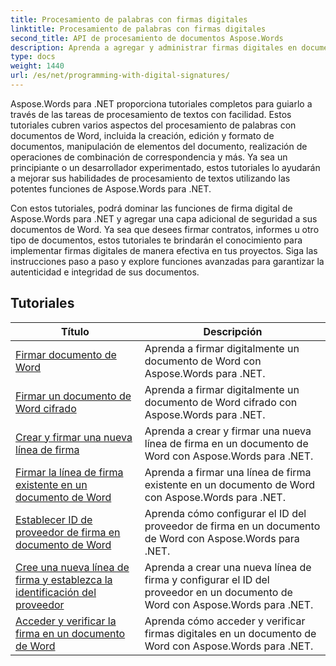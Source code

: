 ```yaml
---
title: Procesamiento de palabras con firmas digitales
linktitle: Procesamiento de palabras con firmas digitales
second_title: API de procesamiento de documentos Aspose.Words
description: Aprenda a agregar y administrar firmas digitales en documentos de Word usando Aspose.Words para .NET. Los tutoriales lo guían a través de los pasos para generar firmas digitales y agregarlas a sus documentos.
type: docs
weight: 1440
url: /es/net/programming-with-digital-signatures/
---
```

Aspose.Words para .NET proporciona tutoriales completos para guiarlo a través de las tareas de procesamiento de textos con facilidad. Estos tutoriales cubren varios aspectos del procesamiento de palabras con documentos de Word, incluida la creación, edición y formato de documentos, manipulación de elementos del documento, realización de operaciones de combinación de correspondencia y más. Ya sea un principiante o un desarrollador experimentado, estos tutoriales lo ayudarán a mejorar sus habilidades de procesamiento de textos utilizando las potentes funciones de Aspose.Words para .NET.

Con estos tutoriales, podrá dominar las funciones de firma digital de Aspose.Words para .NET y agregar una capa adicional de seguridad a sus documentos de Word. Ya sea que desees firmar contratos, informes u otro tipo de documentos, estos tutoriales te brindarán el conocimiento para implementar firmas digitales de manera efectiva en tus proyectos. Siga las instrucciones paso a paso y explore funciones avanzadas para garantizar la autenticidad e integridad de sus documentos.

 ## Tutoriales
| Título | Descripción |
| --- | --- |
| [Firmar documento de Word](./sign-document/) | Aprenda a firmar digitalmente un documento de Word con Aspose.Words para .NET. |
| [Firmar un documento de Word cifrado](./signing-encrypted-document/) | Aprenda a firmar digitalmente un documento de Word cifrado con Aspose.Words para .NET. |
| [Crear y firmar una nueva línea de firma](./creating-and-signing-new-signature-line/) | Aprenda a crear y firmar una nueva línea de firma en un documento de Word con Aspose.Words para .NET. |
| [Firmar la línea de firma existente en un documento de Word](./signing-existing-signature-line/) | Aprenda a firmar una línea de firma existente en un documento de Word con Aspose.Words para .NET. |
| [Establecer ID de proveedor de firma en documento de Word](./set-signature-provider-id/) | Aprenda cómo configurar el ID del proveedor de firma en un documento de Word con Aspose.Words para .NET. |
| [Cree una nueva línea de firma y establezca la identificación del proveedor](./create-new-signature-line-and-set-provider-id/) | Aprenda a crear una nueva línea de firma y configurar el ID del proveedor en un documento de Word con Aspose.Words para .NET. |
| [Acceder y verificar la firma en un documento de Word](./access-and-verify-signature/) | Aprenda cómo acceder y verificar firmas digitales en un documento de Word con Aspose.Words para .NET. |